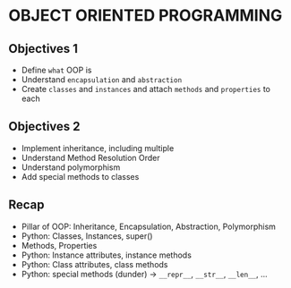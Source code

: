 # OBJECT ORIENTED PROGRAMMING

## Objectives 1
- Define `what` OOP is
- Understand `encapsulation` and `abstraction`
- Create `classes` and `instances` and attach `methods` and `properties` to each

## Objectives 2
- Implement inheritance, including multiple
- Understand Method Resolution Order
- Understand polymorphism
- Add special methods to classes

## Recap
- Pillar of OOP: Inheritance, Encapsulation, Abstraction, Polymorphism
- Python: Classes, Instances, super()
- Methods, Properties
- Python: Instance attributes, instance methods
- Python: Class attributes, class methods
- Python: special methods (dunder) -> `__repr__`, `__str__`, `__len__`, ...